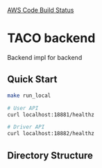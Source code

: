 [AWS Code Build Status](https://codebuild.ap-northeast-2.amazonaws.com/badges?uuid=eyJlbmNyeXB0ZWREYXRhIjoidVAyN0FKR0lUejhpZlVaekpwNzJzR3d1c0F5VllrSzVMclBFQXJPYWx6MlZmR1NpM2JzcGN2dWNUYWpWN01rVFZtZ2ZKNVY3Z1c0Qmk1eTN6dVB2RW8wPSIsIml2UGFyYW1ldGVyU3BlYyI6IlJ3c0NkOGcxSVRwRkFhZWMiLCJtYXRlcmlhbFNldFNlcmlhbCI6MX0%3D&branch=main)

# TACO backend
Backend impl for backend

## Quick Start
```sh
make run_local

# User API
curl localhost:18881/healthz

# Driver API
curl localhost:18882/healthz

```

## Directory Structure

